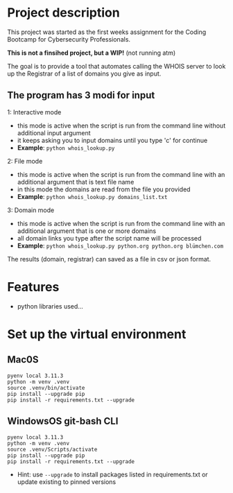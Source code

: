 # Project description
This project was started as the first weeks assignment for the Coding Bootcamp for Cybersecurity Professionals.</br>

**This is not a finsihed project, but a WIP!** (not running atm)

The goal is to provide a tool that automates calling the WHOIS server to look up the Registrar of a list of domains you give as input.

## The program has 3 modi for input

1: Interactive mode 
- this mode is active when the script is run from the command line without additional input argument
- it keeps asking you to input domains until you type 'c' for continue
- **Example**: `python whois_lookup.py `

2: File mode 
- this mode is active when the script is run from the command line with an additional argument that is text file name 
- in this mode the domains are read from the file you provided
- **Example**: `python whois_lookup.py domains_list.txt`

3: Domain mode
- this mode is active when the script is run from the command line with an additional argument that is one or more domains
- all domain links you type after the script name will be processed
- **Example**: `python whois_lookup.py python.org python.org blümchen.com`

The results (domain, registrar) can saved as a file in csv or json format. 

# Features

- python libraries used...

# Set up the virtual environment

## Mac0S
```
pyenv local 3.11.3
python -m venv .venv
source .venv/bin/activate
pip install --upgrade pip
pip install -r requirements.txt --upgrade
```

## WindowsOS git-bash CLI

```
pyenv local 3.11.3
python -m venv .venv
source .venv/Scripts/activate
pip install --upgrade pip
pip install -r requirements.txt --upgrade
```

* Hint: use `--upgrade` to install packages listed in requirements.txt or update existing to pinned versions